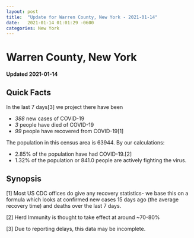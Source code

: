 ```yaml
---
layout: post
title:  "Update for Warren County, New York - 2021-01-14"
date:   2021-01-14 01:01:29 -0600
categories: New York
---
```


# Warren County, New York
#### Updated 2021-01-14

## Quick Facts

In the last 7 days[3] we project there have been
- *388* new cases of COVID-19
- *3* people have died of COVID-19
- *99* people have recovered from COVID-19[1]

The population in this census area is 63944. By our calculations:
- 2.85% of the population have had COVID-19.[2]
- 1.32% of the population or 841.0 people are actively fighting the virus.

## Synopsis




[1] Most US CDC offices do give any recovery statistics- we base this on a formula which looks at confirmed new cases
15 days ago (the average recovery time) and deaths over the last 7 days.

[2] Herd Immunity is thought to take effect at around ~70-80%

[3] Due to reporting delays, this data may be incomplete.
 
    